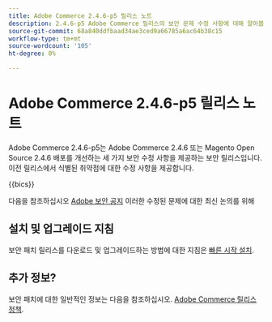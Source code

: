 ```yaml
---
title: Adobe Commerce 2.4.6-p5 릴리스 노트
description: 2.4.6-p5 Adobe Commerce 릴리스의 보안 문제 수정 사항에 대해 알아봅니다.
source-git-commit: 68a840ddfbaad34ae3ced9a66785a6ac64b38c15
workflow-type: tm+mt
source-wordcount: '105'
ht-degree: 0%

---
```



# Adobe Commerce 2.4.6-p5 릴리스 노트

Adobe Commerce 2.4.6-p5는 Adobe Commerce 2.4.6 또는 Magento Open Source 2.4.6 배포를 개선하는 세 가지 보안 수정 사항을 제공하는 보안 릴리스입니다. 이전 릴리스에서 식별된 취약점에 대한 수정 사항을 제공합니다.

{{bics}}

다음을 참조하십시오 [Adobe 보안 공지](https://helpx.adobe.com/security/products/magento/apsb24-18.html) 이러한 수정된 문제에 대한 최신 논의를 위해

## 설치 및 업그레이드 지침

보안 패치 릴리스를 다운로드 및 업그레이드하는 방법에 대한 지침은 [빠른 시작 설치](../../../installation/composer.md).

## 추가 정보?

보안 패치에 대한 일반적인 정보는 다음을 참조하십시오. [Adobe Commerce 릴리스 정책](https://experienceleague.adobe.com/docs/commerce-operations/release/planning/versioning-policy.html?lang=en#security-patch-release).

